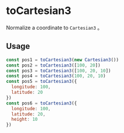 # toCartesian3

Normalize a coordinate to `Cartesian3` 。

## Usage

```js
const pos1 = toCartesian3(new Cartesian3())
const pos2 = toCartesian3([100, 20])
const pos3 = toCartesian3([100, 20, 10])
const pos4 = toCartesian3(100, 20, 10)
const pos5 = toCartesian3({
  longitude: 100,
  latitude: 20
})
const pos6 = toCartesian3({
  longitude: 100,
  latitude: 20,
  height: 10
})
```
